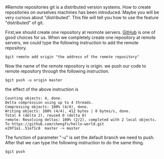 #Remote repositories
git is a distributed version systems. How to create repositories on ourselves machines has been introduced. Maybe you will be very curious about "distributed". This
file will tell you how to use the feature "distributed" of git.

First,we should create one repository at reomote servers. [GitHub][1] is one of good choices for us. When we completely create one repository at remote servers, we
could type the following instruction to add the remote repository.

	$git remote add origin "the address of the remote repository"

Now the name of the remote repository is origin. we push our code to remote repository through the following instruction.

	$git push -u origin master
	
the effect of the above instruction is 

	Counting objects: 4, done.
	Delta compression using up to 4 threads.
	Compressing objects: 100% (4/4), done.
	Writing objects: 100% (4/4), 412 bytes | 0 bytes/s, done.
	Total 4 (delta 2), reused 0 (delta 0)
	remote: Resolving deltas: 100% (2/2), completed with 2 local objects.
	To https://github.com/chengfx/hello-world.git
	e29f1a1..51ef1c8  master -> master

The function of parameter "-u" is set the default branch we need to push. After that we can type the following instruction to do the same thing.

	$git push

[1]: https://github.com